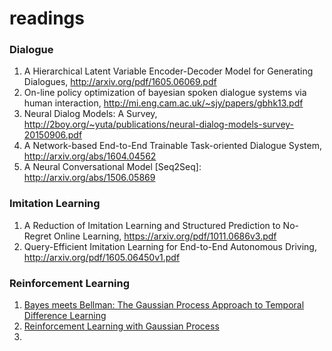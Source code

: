 # readings


### Dialogue
1. A Hierarchical Latent Variable Encoder-Decoder Model for Generating Dialogues, http://arxiv.org/pdf/1605.06069.pdf
2. On-line policy optimization of bayesian spoken dialogue systems via human interaction, http://mi.eng.cam.ac.uk/~sjy/papers/gbhk13.pdf
3. Neural Dialog Models: A Survey, http://2boy.org/~yuta/publications/neural-dialog-models-survey-20150906.pdf
4. A Network-based End-to-End Trainable Task-oriented Dialogue System, http://arxiv.org/abs/1604.04562
5. A Neural Conversational Model [Seq2Seq]: http://arxiv.org/abs/1506.05869



### Imitation Learning
1. A Reduction of Imitation Learning and Structured Prediction to No-Regret Online Learning, https://arxiv.org/pdf/1011.0686v3.pdf
2. Query-Efficient Imitation Learning for End-to-End Autonomous Driving, http://arxiv.org/pdf/1605.06450v1.pdf



### Reinforcement Learning
1. [Bayes meets Bellman: The Gaussian Process Approach to Temporal Difference Learning](http://citeseerx.ist.psu.edu/viewdoc/download?doi=10.1.1.8.3600&rep=rep1&type=pdf)
2. [Reinforcement Learning with Gaussian Process](http://www.machinelearning.org/proceedings/icml2005/papers/026_Reinforcement_EngelEtAl.pdf)
2. 





